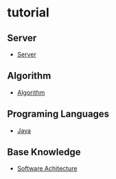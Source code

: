 # tutorial
## Server
- [Server](https://github.com/nguyentoanit/tutorial/blob/master/server.md)
## Algorithm
- [Algorithm](https://github.com/nguyentoanit/tutorial/blob/master/algorithm.md)
## Programing Languages
- [Java](https://github.com/nguyentoanit/tutorial/blob/master/programing-languages/java/java.md)
## Base Knowledge
- [Software Achitecture](https://github.com/nguyentoanit/tutorial/blob/master/base-knowledge/software-architecture.md)
